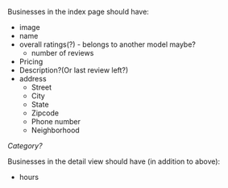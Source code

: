 Businesses in the index page should have:
* image
* name
* overall ratings(?) - belongs to another model maybe?
  * number of reviews
* Pricing
* Description?(Or last review left?)
* address
  * Street
  * City
  * State
  * Zipcode
  * Phone number
  * Neighborhood

*Category?*

Businesses in the detail view should have (in addition to above):
* hours
